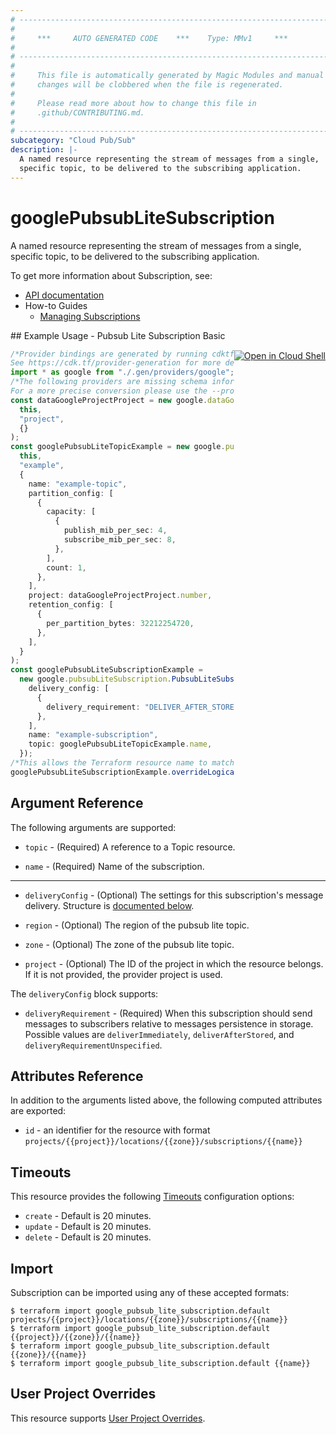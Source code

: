 ```yaml
---
# ----------------------------------------------------------------------------
#
#     ***     AUTO GENERATED CODE    ***    Type: MMv1     ***
#
# ----------------------------------------------------------------------------
#
#     This file is automatically generated by Magic Modules and manual
#     changes will be clobbered when the file is regenerated.
#
#     Please read more about how to change this file in
#     .github/CONTRIBUTING.md.
#
# ----------------------------------------------------------------------------
subcategory: "Cloud Pub/Sub"
description: |-
  A named resource representing the stream of messages from a single,
  specific topic, to be delivered to the subscribing application.
---
```


# googlePubsubLiteSubscription

A named resource representing the stream of messages from a single,
specific topic, to be delivered to the subscribing application.

To get more information about Subscription, see:

* [API documentation](https://cloud.google.com/pubsub/lite/docs/reference/rest/v1/admin.projects.locations.subscriptions)
* How-to Guides
  * [Managing Subscriptions](https://cloud.google.com/pubsub/lite/docs/subscriptions)

<div class = "oics-button" style="float: right; margin: 0 0 -15px">
  <a href="https://console.cloud.google.com/cloudshell/open?cloudshell_git_repo=https%3A%2F%2Fgithub.com%2Fterraform-google-modules%2Fdocs-examples.git&cloudshell_working_dir=pubsub_lite_subscription_basic&cloudshell_image=gcr.io%2Fgraphite-cloud-shell-images%2Fterraform%3Alatest&open_in_editor=main.tf&cloudshell_print=.%2Fmotd&cloudshell_tutorial=.%2Ftutorial.md" target="_blank">
    <img alt="Open in Cloud Shell" src="//gstatic.com/cloudssh/images/open-btn.svg" style="max-height: 44px; margin: 32px auto; max-width: 100%;">
  </a>
</div>
## Example Usage - Pubsub Lite Subscription Basic

```typescript
/*Provider bindings are generated by running cdktf get.
See https://cdk.tf/provider-generation for more details.*/
import * as google from "./.gen/providers/google";
/*The following providers are missing schema information and might need manual adjustments to synthesize correctly: google.
For a more precise conversion please use the --provider flag in convert.*/
const dataGoogleProjectProject = new google.dataGoogleProject.DataGoogleProject(
  this,
  "project",
  {}
);
const googlePubsubLiteTopicExample = new google.pubsubLiteTopic.PubsubLiteTopic(
  this,
  "example",
  {
    name: "example-topic",
    partition_config: [
      {
        capacity: [
          {
            publish_mib_per_sec: 4,
            subscribe_mib_per_sec: 8,
          },
        ],
        count: 1,
      },
    ],
    project: dataGoogleProjectProject.number,
    retention_config: [
      {
        per_partition_bytes: 32212254720,
      },
    ],
  }
);
const googlePubsubLiteSubscriptionExample =
  new google.pubsubLiteSubscription.PubsubLiteSubscription(this, "example_2", {
    delivery_config: [
      {
        delivery_requirement: "DELIVER_AFTER_STORED",
      },
    ],
    name: "example-subscription",
    topic: googlePubsubLiteTopicExample.name,
  });
/*This allows the Terraform resource name to match the original name. You can remove the call if you don't need them to match.*/
googlePubsubLiteSubscriptionExample.overrideLogicalId("example");

```

## Argument Reference

The following arguments are supported:

*   `topic` -
    (Required)
    A reference to a Topic resource.

*   `name` -
    (Required)
    Name of the subscription.

***

*   `deliveryConfig` -
    (Optional)
    The settings for this subscription's message delivery.
    Structure is [documented below](#nested_delivery_config).

*   `region` -
    (Optional)
    The region of the pubsub lite topic.

*   `zone` -
    (Optional)
    The zone of the pubsub lite topic.

*   `project` - (Optional) The ID of the project in which the resource belongs.
    If it is not provided, the provider project is used.

<a name="nested_delivery_config"></a>The `deliveryConfig` block supports:

* `deliveryRequirement` -
  (Required)
  When this subscription should send messages to subscribers relative to messages persistence in storage.
  Possible values are `deliverImmediately`, `deliverAfterStored`, and `deliveryRequirementUnspecified`.

## Attributes Reference

In addition to the arguments listed above, the following computed attributes are exported:

* `id` - an identifier for the resource with format `projects/{{project}}/locations/{{zone}}/subscriptions/{{name}}`

## Timeouts

This resource provides the following
[Timeouts](https://developer.hashicorp.com/terraform/plugin/sdkv2/resources/retries-and-customizable-timeouts) configuration options:

* `create` - Default is 20 minutes.
* `update` - Default is 20 minutes.
* `delete` - Default is 20 minutes.

## Import

Subscription can be imported using any of these accepted formats:

```console
$ terraform import google_pubsub_lite_subscription.default projects/{{project}}/locations/{{zone}}/subscriptions/{{name}}
$ terraform import google_pubsub_lite_subscription.default {{project}}/{{zone}}/{{name}}
$ terraform import google_pubsub_lite_subscription.default {{zone}}/{{name}}
$ terraform import google_pubsub_lite_subscription.default {{name}}
```

## User Project Overrides

This resource supports [User Project Overrides](https://registry.terraform.io/providers/hashicorp/google/latest/docs/guides/provider_reference#user_project_override).
